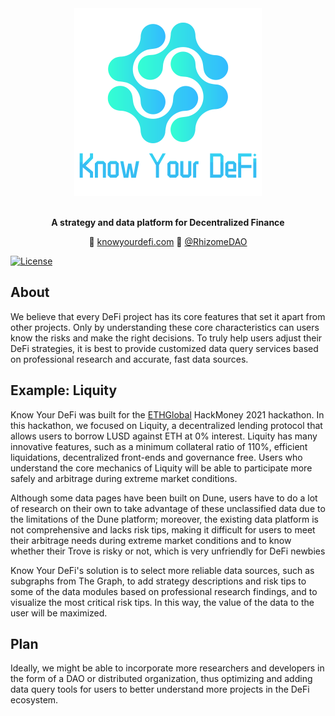 <div align="center">
	<img width="300" src="readme/kyd-logo-with-text.png" alt="KYD Logo">
	<br />
	<br />
</div>

<p align="center">
	<b>A strategy and data platform for Decentralized Finance</b>
</p>

<p align="center">
	💫 <a href="https://www.knowyourdefi.com/">knowyourdefi.com</a>
	🌱 <a href="https://twitter.com/rhizomedao">@RhizomeDAO</a>
</p>

[![License](https://img.shields.io/badge/License-Apache%202.0-blue.svg)](https://raw.githubusercontent.com/KnowYourDeFi/knowyourdefi.github.io/master/LICENSE)

## About
We believe that every DeFi project has its core features that set it apart from other projects. Only by understanding these core characteristics can users know the risks and make the right decisions. To truly help users adjust their DeFi strategies, it is best to provide customized data query services based on professional research and accurate, fast data sources.

## Example: Liquity
Know Your DeFi was built for the [ETHGlobal](https://ethglobal.co/) HackMoney 2021 hackathon.
In this hackathon, we focused on Liquity, a decentralized lending protocol that allows users to borrow LUSD against ETH at 0% interest.
Liquity has many innovative features, such as a minimum collateral ratio of 110%, efficient liquidations, decentralized front-ends and governance free. Users who understand the core mechanics of Liquity will be able to participate more safely and arbitrage during extreme market conditions.

Although some data pages have been built on Dune, users have to do a lot of research on their own to take advantage of these unclassified data due to the limitations of the Dune platform; moreover, the existing data platform is not comprehensive and lacks risk tips, making it difficult for users to meet their arbitrage needs during extreme market conditions and to know whether their Trove is risky or not, which is very unfriendly for DeFi newbies

Know Your DeFi's solution is to select more reliable data sources, such as subgraphs from The Graph, to add strategy descriptions and risk tips to some of the data modules based on professional research findings, and to visualize the most critical risk tips. In this way, the value of the data to the user will be maximized.

## Plan
Ideally, we might be able to incorporate more researchers and developers in the form of a DAO or distributed organization, thus optimizing and adding data query tools for users to better understand more projects in the DeFi ecosystem.
